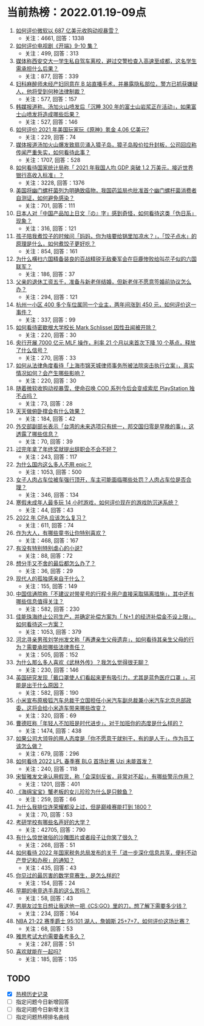 # 当前热榜：2022.01.19-09点
1. [如何评价微软以 687 亿美元收购动视暴雪？](https://www.zhihu.com/question/512216137)
    * 关注：4661, 回答：1338
2. [如何评价电视剧《开端》9-10 集？](https://www.zhihu.com/question/512172393)
    * 关注：499, 回答：313
3. [媒体称西安交大一学生私自驾车离校，避过交警检查入高速至成都，这名学生需承担什么后果？](https://www.zhihu.com/question/512188024)
    * 关注：877, 回答：339
4. [妇科麻醉师未经产妇同意在 B 站直播手术，并暴露隐私部位，警方已抓获嫌疑人，他将受到何种法律制裁？](https://www.zhihu.com/question/512209245)
    * 关注：577, 回答：157
5. [韩媒报道称，汤加火山喷发后「沉睡 300 年的富士山岩浆正在活动」，如果富士山喷发将造成哪些后果？](https://www.zhihu.com/question/512183689)
    * 关注：527, 回答：146
6. [如何评价 2021 年美国玩家玩《原神》氪金 4.06 亿美元?](https://www.zhihu.com/question/512070727)
    * 关注：229, 回答：74
7. [媒体报道汤加火山爆发致扇贝涌入獐子岛，獐子岛股价拉升封板，公司回应称传闻严重失实，如何看待此事？](https://www.zhihu.com/question/512104629)
    * 关注：1707, 回答：528
8. [如何看待国家统计局称「 2021 年我国人均 GDP 突破 1.2 万美元，接近世界银行高收入标准」？](https://www.zhihu.com/question/511956543)
    * 关注：3228, 回答：1376
9. [美国将幽门螺杆菌列为明确致癌物，我国药监局也批准首个幽门螺杆菌消费者自测证，如何避免感染？](https://www.zhihu.com/question/511835931)
    * 关注：701, 回答：111
10. [日本人对「中国产品加上日文『の』字」感到奇怪，如何看待这类「伪日系」现象？](https://www.zhihu.com/question/512100109)
    * 关注：316, 回答：121
11. [孩子陪我煮饺子的时候问「妈妈，你为啥要给锅里加凉水？」，「饺子点水」的原理是什么，如何煮饺子更好吃？](https://www.zhihu.com/question/511931189)
    * 关注：854, 回答：161
12. [为什么横扫六国精备装良的百战精锐无敌秦军会在巨鹿惨败给叫花子似的六国联军？](https://www.zhihu.com/question/511876332)
    * 关注：186, 回答：37
13. [父亲的退休工资五千，准备与新老伴结婚，但新老伴不愿意签婚前协议怎么办？](https://www.zhihu.com/question/511443582)
    * 关注：294, 回答：121
14. [杭州一小区 400 多个车位属同一个业主，两年间涨到 450 元，如何评价这一事件？](https://www.zhihu.com/question/510488262)
    * 关注：337, 回答：99
15. [如何看待密歇根大学校长 Mark Schlissel 因性丑闻被开除？](https://www.zhihu.com/question/511766865)
    * 关注：220, 回答：30
16. [央行开展 7000 亿元 MLF 操作，利率 21 个月以来首次下降 10 个基点，释放了什么信号？](https://www.zhihu.com/question/511990197)
    * 关注：270, 回答：33
17. [如何从法律角度看待「上海市锦天城律师事务所被法院突击执行立案」，真实情况如何？会产生哪些影响？](https://www.zhihu.com/question/512156469)
    * 关注：220, 回答：30
18. [随着微软收购动视暴雪，使命召唤 COD 系列今后会变成索尼 PlayStation 独不占吗？](https://www.zhihu.com/question/512237898)
    * 关注：73, 回答：28
19. [天天做俯卧撑会有什么效果？](https://www.zhihu.com/question/507850942)
    * 关注：184, 回答：42
20. [外交部副部长表示「台湾的未来选项只有统一，邦交国归零是早晚的事」，这透露了哪些信息？](https://www.zhihu.com/question/512204712)
    * 关注：70, 回答：39
21. [过完年拿了年终奖就提出辞职会不会不好？](https://www.zhihu.com/question/511591718)
    * 关注：243, 回答：117
22. [为什么国内这么多人不用 epic？](https://www.zhihu.com/question/483259900)
    * 关注：1053, 回答：500
23. [女子人肉占车位被车强行顶开，车主可能面临哪些处罚？人肉占车位是否合理？](https://www.zhihu.com/question/511949303)
    * 关注：346, 回答：134
24. [寒假未成年人最多玩 14 小时游戏，如何评价现在的游戏防沉迷系统？](https://www.zhihu.com/question/511948279)
    * 关注：44, 回答：43
25. [2022 年 CPA 应该怎么复习？](https://www.zhihu.com/question/492027528)
    * 关注：611, 回答：74
26. [作为大人，有哪些童书让你特别喜欢？](https://www.zhihu.com/question/451889910)
    * 关注：468, 回答：167
27. [有没有特别特别虐心的小说?](https://www.zhihu.com/question/504931299)
    * 关注：88, 回答：72
28. [想分手又不舍的最后都怎么办了？](https://www.zhihu.com/question/512240510)
    * 关注：36, 回答：29
29. [现代人的孤独感来自于什么？](https://www.zhihu.com/question/510531550)
    * 关注：155, 回答：149
30. [中国信通院称「不建议对带星号的行程卡用户直接采取隔离措施」，其中还有哪些信息值得关注？](https://www.zhihu.com/question/512001913)
    * 关注：582, 回答：230
31. [佳能珠海终止公司生产，并确定补偿方案为「 N+1 的经济补偿金不设上限」，如何看待这一方案？](https://www.zhihu.com/question/511459281)
    * 关注：1053, 回答：379
32. [河北寻亲男孩刘学州发文称「再遭亲生父母遗弃」，如何看待其亲生父母的行为？需要承担哪些法律责任？](https://www.zhihu.com/question/512123864)
    * 关注：505, 回答：152
33. [为什么那么多人喜欢《武林外传》？我怎么觉得很无聊？](https://www.zhihu.com/question/27314087)
    * 关注：230, 回答：146
34. [英国研究发现「戴口罩使人们看起来更有吸引力，尤其是蓝色医疗口罩 」，可能是出于什么原因？](https://www.zhihu.com/question/511519765)
    * 关注：582, 回答：190
35. [小米宣布原极狐汽车总裁于立国担任小米汽车副总裁兼小米汽车北京总部政委，这将会给小米造车带来哪些改变？](https://www.zhihu.com/question/511677503)
    * 关注：320, 回答：69
36. [曹德旺称「年轻人不加班是时代进步」，对于加班你的态度是什么样的？](https://www.zhihu.com/question/512110269)
    * 关注：1474, 回答：438
37. [如果公司大领导的用人态度是「你不愿意干就别干，有的是人干」，作为员工该怎么做？](https://www.zhihu.com/question/502391630)
    * 关注：679, 回答：296
38. [如何看待 2022 LPL 春季赛 BLG 首场比赛 Uzi 未能首发？](https://www.zhihu.com/question/511892993)
    * 关注：240, 回答：118
39. [宋智雅发文承认用假货，称「会深刻反省，非常对不起」，有哪些警示作用？](https://www.zhihu.com/question/512035336)
    * 关注：1201, 回答：401
40. [《海绵宝宝》蟹老板的女儿珍珍为什么是只鲸鱼？](https://www.zhihu.com/question/20826901)
    * 关注：259, 回答：66
41. [为什么我排位连荣耀都没上过，但是巅峰赛能打到 1800？](https://www.zhihu.com/question/497343062)
    * 关注：70, 回答：53
42. [考研学校有哪些名声好的大学？](https://www.zhihu.com/question/318976760)
    * 关注：42705, 回答：790
43. [有什么惊世骇俗的沙雕图片或者段子让你笑了很久？](https://www.zhihu.com/question/286992506)
    * 关注：268, 回答：51
44. [如何看待 2022 年国家税务总局发布的关于「进一步深化信息共享，便利不动产登记和办税」的通知？](https://www.zhihu.com/question/511142498)
    * 关注：435, 回答：43
45. [你见过的最厉害的数学竞赛生，是怎么样的?](https://www.zhihu.com/question/490248443)
    * 关注：154, 回答：24
46. [早期的电竞选手真的这么苦吗？](https://www.zhihu.com/question/512217816)
    * 关注：58, 回答：43
47. [男朋友过生日想让我送他一把《CS:GO》里的刀，想了解下需要多少钱？](https://www.zhihu.com/question/511651890)
    * 关注：234, 回答：164
48. [NBA 21-22 赛季爵士 95:101 湖人，詹姆斯 25+7+7，如何评价这场比赛？](https://www.zhihu.com/question/512114691)
    * 关注：68, 回答：53
49. [雅思考试大约需要备考多久？](https://www.zhihu.com/question/352787239)
    * 关注：287, 回答：51
50. [喜欢就能在一起吗?](https://www.zhihu.com/question/510725120)
    * 关注：185, 回答：135
## TODO
* [x] [热榜历史记录](hot_history/AllHot.md)
* [ ] 指定问题今日新增回答
* [ ] 指定问题今日新增关注
* [ ] 指定问题热榜排名曲线
